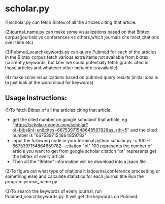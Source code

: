 scholar.py
==========
(1)scholar.py can fetch Bibtex of all the articles citing that article.

(2)journal_name.py can make some visualizations based on that Bibtex corpus(journals vs conferences vs others,which journals cite most,citations over time etc)

(3)Pubmed_searchkeywords.py can query Pubmed for each of the articles in the Bibtex corpus fetch various extra items not available from bibtex (currently,keywords, but later we could potentially fetch grants cited in those articles and whatever other metainfo is available)

(4) make some visualizations based on pubmed query results (initial idea is to just look at the word cloud for keywords)


Usage Instructions:
----------
(1)To fetch Bibtex of all the articles citing that article.
* get the cited number on google scholarof that article, eg  "https://scholar.google.com/scholar?oi=bibs&hl=en&cites=6675397154864859782&as_sdt=5" and the cited number is "6675397154864859782"
* input the following code in your terminal python scholar.py -c 100 -T 6675397154864859782 --citation "bt" 
  100 represents the number of article you want to get from google scholar
  citation "bt" represents get the bibtex of every article
* Then all the "Bibtex" information will be download into a jsaon file

(2)To figure out what type of citations it is(journal,conference proceeding or something else) and calculate statistics for each journal title
Run the program journal_name.py 

(3)To search the keywords of every journal, run Pubmed_searchkeywords.py. It will get the keywords on Pubmed.



